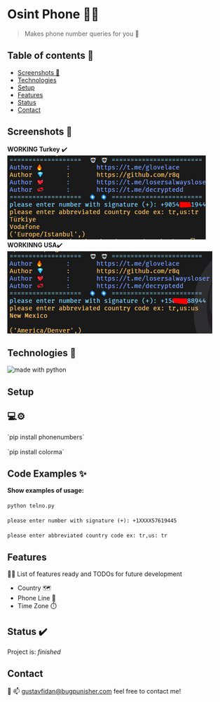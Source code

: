 # Osint Phone  👨‍💻
> Makes phone number queries for you 👋

## Table of contents 📱
* [Screenshots 🤖](#screenshots)
* [Technologies](#technologies)
* [Setup](#setup)
* [Features](#features)
* [Status](#status)
* [Contact](#contact)

## Screenshots 🤖
**WORKING Turkey** ✔️
<br>
![Example screenshot](https://github.com/r8q/osint-phone/blob/main/Screenshot_2.png)
<br>
**WORKINNG USA**✔️ 
<br>
![Example screenshot](https://github.com/r8q/osint-phone/blob/main/Screenshot_1%20(2).png)
<br>
## Technologies 🔮
 <img src="https://img.shields.io/badge/made%20with-python-yellow.svg" alt="made with python">

## Setup 
<h2>💻⚙️</h2>
`pip install phonenumbers`
<br>
<br>
`pip install colorma`

## Code Examples ✨
**Show examples of usage:**
<br>
<br>
`python telno.py`
<br>
<br>
`please enter number with signature (+): +1XXXX57619445`
<br>
<br>
`please enter abbreviated country code ex: tr,us: tr`

## Features 
👨‍💻
List of features ready and TODOs for future development
* Country 🗺️
* Phone Line 📱
* Time Zone ⏱️



## Status ✔️
Project is:  _finished_

## Contact 
🌟
📫 [gustavfidan@bugpunisher.com](mailto:gustavfidan@bugpunisher.com) feel free to contact me!
